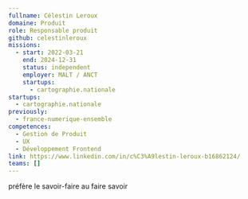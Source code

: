 ```yaml
---
fullname: Célestin Leroux
domaine: Produit
role: Responsable produit
github: celestinleroux
missions:
  - start: 2022-03-21
    end: 2024-12-31
    status: independent
    employer: MALT / ANCT
    startups:
      - cartographie.nationale
startups:
  - cartographie.nationale
previously:
  - france-numerique-ensemble
competences:
  - Gestion de Produit
  - UX
  - Développement Frontend
link: https://www.linkedin.com/in/c%C3%A9lestin-leroux-b16862124/
teams: []
---
```

préfère le savoir-faire au faire savoir